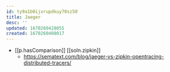 ```yaml
---
id: ty9a1b0ijxrupdkuy70sz50
title: Jaeger
desc: ''
updated: 1670260428055
created: 1670260408017
---
```


- [[p.hasComparison]] [[soln.zipkin]]
  - https://sematext.com/blog/jaeger-vs-zipkin-opentracing-distributed-tracers/